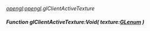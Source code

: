 _[opengl](../../modules/opengl/opengl-module.md):[opengl](../../modules/opengl/opengl-module.md).glClientActiveTexture_
##### Function glClientActiveTexture:Void( texture:[GLenum](../../modules/opengl/opengl-glenum.md) )
